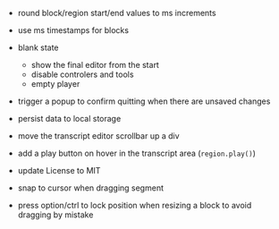 -   round block/region start/end values to ms increments
-   use ms timestamps for blocks
-   blank state

    -   show the final editor from the start
    -   disable controlers and tools
    -   empty player

-   trigger a popup to confirm quitting when there are unsaved changes
-   persist data to local storage
-   move the transcript editor scrollbar up a div

-   add a play button on hover in the transcript area (`region.play()`)
-   update License to MIT
-   snap to cursor when dragging segment
-   press option/ctrl to lock position when resizing a block to avoid dragging by mistake
